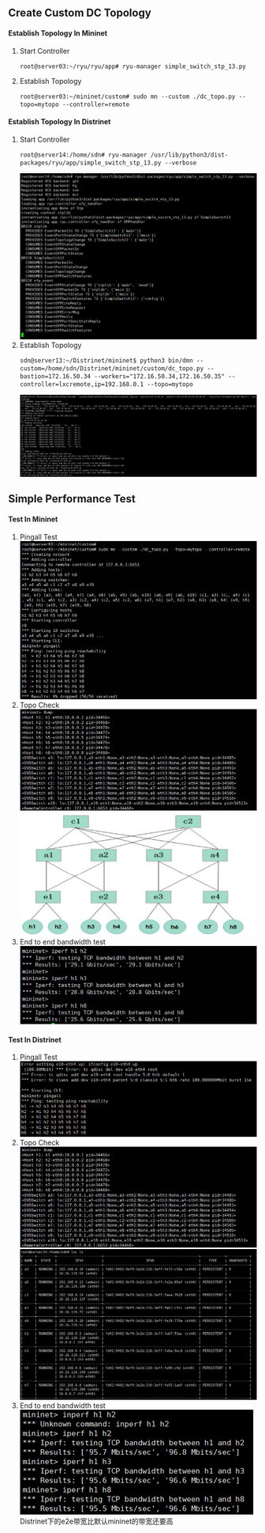 ## Create Custom DC Topology
####  Establish Topology In Mininet
1.  Start Controller
    ```
    root@server03:~/ryu/ryu/app# ryu-manager simple_switch_stp_13.py
    ```
2. Establish Topology
    ```
    root@server03:~/mininet/custom# sudo mn --custom ./dc_topo.py --topo=mytopo --controller=remote
    ```
####  Establish Topology In Distrinet
1.  Start Controller
    ```
    root@server14:/home/sdn# ryu-manager /usr/lib/python3/dist-packages/ryu/app/simple_switch_stp_13.py --verbose
    ```
    ![avatar](./fig/dc_topo_controller_start_in_distrinet.png)
2. Establish Topology
    ```
    sdn@server13:~/Distrinet/mininet$ python3 bin/dmn --custom=/home/sdn/Distrinet/mininet/custom/dc_topo.py --bastion=172.16.50.34 --workers="172.16.50.34,172.16.50.35" --controller=lxcremote,ip=192.168.0.1 --topo=mytopo
    ```
     ![avatar](./fig/dc_topo_topo_establish_in_distrinet.png)
## Simple Performance Test
#### Test In Mininet
1. Pingall Test
    ![avatar](./fig/dc_topo_pingall_test_in_mininet.jpg)
2. Topo Check
    ![avatar](./fig/dc_topo_topo_check_in_mininet.jpg)
    ![avatar](./fig/dc_topo.jpg)
3. End to end bandwidth test
    ![avatar](./fig/dc_topo_e2e_bw_test.jpg)
#### Test In Distrinet
1. Pingall Test
    ![avatar](./fig/dc_topo_pingall_test_in_distrinet.png)
2. Topo Check
    ![avatar](./fig/dc_topo_topo_check_in_distrinet.jpg)
    ![avatar](./fig/dc_topo_lxc_ls_in_distrinet.png)
3. End to end bandwidth test
    ![avatar](./fig/dc_topo_e2e_bw_test_in_distrinet.png)
    Distrinet下的e2e带宽比默认mininet的带宽还要高
